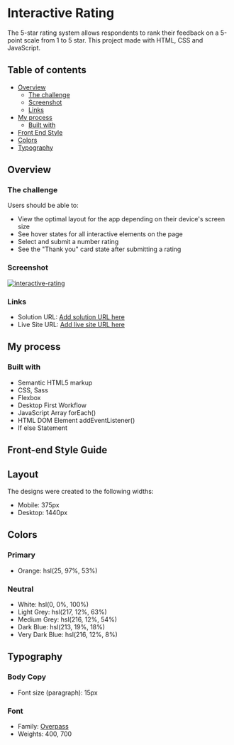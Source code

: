 # Interactive Rating

The 5-star rating system allows respondents to rank their feedback on a 5-point scale from 1 to 5 star. This project made with HTML, CSS and JavaScript.

## Table of contents

- [Overview](#overview)
  - [The challenge](#the-challenge)
  - [Screenshot](#screenshot)
  - [Links](#links)
- [My process](#my-process)
  - [Built with](#built-with)
- [Front End Style](#front-end-style-guide)
- [Colors](#colors)
- [Typography](#typography)

## Overview

### The challenge

Users should be able to:

- View the optimal layout for the app depending on their device's screen size
- See hover states for all interactive elements on the page
- Select and submit a number rating
- See the "Thank you" card state after submitting a rating

### Screenshot

[![interactive-rating](https://user-images.githubusercontent.com/20262557/219142951-dcfe8d14-136e-442c-bbf6-3d45b372590e.PNG)](https://joemar-ceneza.github.io/interactive-rating/)

### Links

- Solution URL: [Add solution URL here](https://github.com/joemar-ceneza/interactive-rating)
- Live Site URL: [Add live site URL here](https://joemar-ceneza.github.io/interactive-rating/)

## My process

### Built with

- Semantic HTML5 markup
- CSS, Sass
- Flexbox
- Desktop First Workflow
- JavaScript Array forEach()
- HTML DOM Element addEventListener()
- If else Statement

## Front-end Style Guide

## Layout

The designs were created to the following widths:

- Mobile: 375px
- Desktop: 1440px

## Colors

### Primary

- Orange: hsl(25, 97%, 53%)

### Neutral

- White: hsl(0, 0%, 100%)
- Light Grey: hsl(217, 12%, 63%)
- Medium Grey: hsl(216, 12%, 54%)
- Dark Blue: hsl(213, 19%, 18%)
- Very Dark Blue: hsl(216, 12%, 8%)

## Typography

### Body Copy

- Font size (paragraph): 15px

### Font

- Family: [Overpass](https://fonts.google.com/specimen/Overpass)
- Weights: 400, 700
